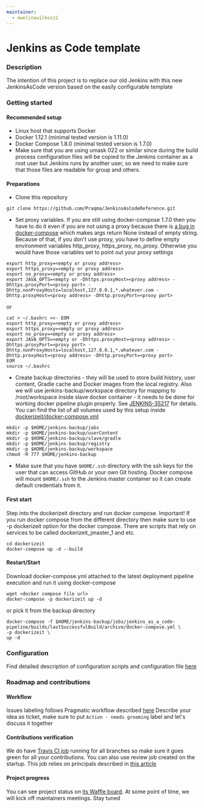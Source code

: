 ```yaml
---
maintainer:
  - ewelinawilkosz2
---
```

# Jenkins as Code template

### Description
The intention of this project is to replace our old Jenkins with this new JenkinsAsCode version based on the easily configurable template

### Getting started

#### Recommended setup

* Linux host that supports Docker
* Docker 1.12.1 (minimal tested version is 1.11.0)
* Docker Compose 1.8.0 (minimal tested version is 1.7.0)
* Make sure that you are using umask 022 or similar since during the build process configuration files will be copied to the Jenkins container as a root user but Jenkins runs by another user, so we need to make sure that those files are readable for group and others.

#### Preparations

* Clone this repository

```
git clone https://github.com/Praqma/JenkinsAsCodeReference.git
```

* Set proxy variables. If you are still using docker-compose 1.7.0 then you have to do it even if you are not using a proxy because there is [a bug in docker-compose](https://github.com/docker/compose/issues/3281) which makes args return None instead of empty string. Because of that, if you don't use proxy, you have to define empty environment variables http_proxy, https_proxy, no_proxy. Otherwise you would have those variables set to point out your proxy settings

```
export http_proxy=<empty or proxy address>
export https_proxy=<empty or proxy address>
export no_proxy=<empty or proxy address>
export JAVA_OPTS=<empty or -Dhttps.proxyHost=<proxy address> -Dhttps.proxyPort=<proxy port> -Dhttp.nonProxyHosts=localhost,127.0.0.1,*.whatever.com -Dhttp.proxyHost=<proxy address> -Dhttp.proxyPort=<proxy port>
```

or

```
cat > ~/.bashrc <<- EOM
export http_proxy=<empty or proxy address>
export https_proxy=<empty or proxy address>
export no_proxy=<empty or proxy address>
export JAVA_OPTS=<empty or -Dhttps.proxyHost=<proxy address> -Dhttps.proxyPort=<proxy port> -Dhttp.nonProxyHosts=localhost,127.0.0.1,*.whatever.com -Dhttp.proxyHost=<proxy address> -Dhttp.proxyPort=<proxy port>
EOM
source ~/.bashrc
```

* Create backup directories - they will be used to store build history, user content, Gradle cache and Docker images from the local registry. Also we will use jenkins-backup/workspace directory for mapping to /root/workspace inside slave docker container - it needs to be done for working docker pipeline plugin properly. See [JENKINS-35217](https://issues.jenkins-ci.org/browse/JENKINS-35217) for details. You can find the list of all volumes used by this setup inside [dockerizeit/docker-compose.yml](dockerizeit/docker-compose.yml)

```
mkdir -p $HOME/jenkins-backup/jobs
mkdir -p $HOME/jenkins-backup/userContent
mkdir -p $HOME/jenkins-backup/slave/gradle
mkdir -p $HOME/jenkins-backup/registry
mkdir -p $HOME/jenkins-backup/workspace
chmod -R 777 $HOME/jenkins-backup
```

* Make sure that you have `$HOME/.ssh` directory with the ssh keys for the user that can access GitHub or your own Git hosting. Docker compose will mount `$HOME/.ssh` to the Jenkins master container so it can create default credentials from it.

#### First start
Step into the dockerizeit directory and run docker compose. Important! If you run docker compose from the different directory then make sure to use -p dockerizeit option for the docker compose. There are scripts that rely on  services to be called dockerizeit_jmaster_1 and etc.

```
cd dockerizeit
docker-compose up -d --build
```

#### Restart/Start

Download docker-compose.yml attached to the latest deployment pipeline execution and run it using docker-compose

```
wget <docker compose file url>
docker-compose -p dockerizeit up -d
```

or pick it from the backup directory

```
docker-compose -f $HOME/jenkins-backup/jobs/jenkins_as_a_code-pipeline/builds/lastSuccessfulBuild/archive/docker-compose.yml \
-p dockerizeit \
up -d
```

### Configuration

Find detailed description of configuration scripts and configuration file [here](dockerizeit/master/README.md)

### Roadmap and contributions

#### Workflow
Issues labeling follows Pragmatic workflow described [here](http://www.praqma.com/stories/a-pragmatic-workflow/)
Describe your idea as ticket, make sure to put `Action - needs grooming` label and let's discuss it together

#### Contributions verification
We do have [Travis CI job](https://travis-ci.org/Praqma/JenkinsAsCodeReference) running for all branches so make sure it goes green for all your contributions.
You can also use review job created on the startup. This job relies on principals described in [this article](http://www.josra.org/blog/An-automated-git-branching-strategy.html)

#### Project progress
You can see project status on [its Waffle board](https://waffle.io/Praqma/jenkins.praqma.com_v2).
At some point of time, we will kick off maintainers meetings. Stay tuned
